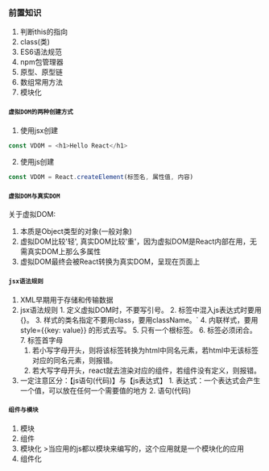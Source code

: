 <!--
 * @Descripttion: 
 * @Author: Gorgio.Liu
 * @version: 
 * @Date: 2023-03-18 09:06:01
 * @LastEditors: Gorgio.Liu
 * @LastEditTime: 2023-03-18 11:43:24
-->
### 前置知识
  1. 判断this的指向
  2. class(类)
  3. ES6语法规范
  4. npm包管理器
  5. 原型、原型链
  6. 数组常用方法
  7. 模块化

#### `虚拟DOM的两种创建方式`
1. 使用jsx创建
  ```js
  const VDOM = <h1>Hello React</h1>
  ```
2. 使用js创建
  ```js
  const VDOM = React.createElement(标签名, 属性值, 内容)
  ```

#### `虚拟DOM与真实DOM`
关于虚拟DOM:
  1. 本质是Object类型的对象(一般对象)
  2. 虚拟DOM比较'轻', 真实DOM比较'重'，因为虚拟DOM是React内部在用，无需真实DOM上那么多属性
  3. 虚拟DOM最终会被React转换为真实DOM，呈现在页面上

#### `jsx语法规则`
  1. XML早期用于存储和传输数据
  2. jsx语法规则
    1. 定义虚拟DOM时，不要写引号。
    2. 标签中混入js表达式时要用{}。
    3. 样式的类名指定不要用class，要用className。`
    4. 内联样式，要用style={{key: value}} 的形式去写。
    5. 只有一个根标签。
    6. 标签必须闭合。
    7. 标签首字母
      1. 若小写字母开头，则将该标签转换为html中同名元素，若html中无该标签对应的同名元素，则报错。
      2. 若大写字母开头，react就去渲染对应的组件，若组件没有定义，则报错。
  3. 一定注意区分：【js语句(代码)】与【js表达式】
    1. 表达式：一个表达式会产生一个值，可以放在任何一个需要值的地方
    2. 语句(代码)

#### `组件与模块`
  1. 模块
  2. 组件
  3. 模块化
    >当应用的js都以模块来编写的，这个应用就是一个模块化的应用
  4. 组件化